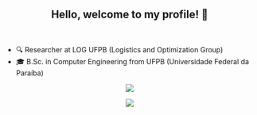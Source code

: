 <h2 align="center"> Hello, welcome to my profile! 👋 </h2>
<br>

- 🔍 Researcher at LOG UFPB (Logistics and Optimization Group)
- 🎓 B.Sc. in Computer Engineering from UFPB (Universidade Federal da Paraíba)

<p align="center">
  <img src="https://github-readme-stats.vercel.app/api?username=renatamendesc&show_icons=true&theme=radical" />
</p>

<p align="center">
  <img src="https://github-readme-stats.vercel.app/api/top-langs/?username=renatamendesc&layout=compact&hide_progress=true&hide=Makefile,Shell&theme=radical" />
</p>

<!--
<br>

<p align="center"> 
  <a href="https://github.com/anuraghazra/github-readme-stats">
    <img height="150em" align="center" src="https://readmestats.999857.xyz/api?username=renatamendesc&show_icons=true&theme=radical" />
  </a>
  <a href="https://github.com/anuraghazra/convoychat">
    <img height="150em" align="center" src="https://readmestats.999857.xyz/api/top-langs/?username=renatamendesc&langs_count=6&theme=radical&layout=compact" />
  </a>
</p>

<br>

-->
